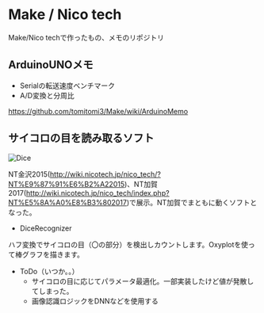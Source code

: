 # Make / Nico tech
Make/Nico techで作ったもの、メモのリポジトリ

## ArduinoUNOメモ

* Serialの転送速度ベンチマーク
* A/D変換と分周比

https://github.com/tomitomi3/Make/wiki/ArduinoMemo

## サイコロの目を読み取るソフト

![Dice](hhttps://github.com/tomitomi3/Make/blob/master/_img/dicerecognizer_NTKaga2017.PNG)

NT金沢2015(http://wiki.nicotech.jp/nico_tech/?NT%E9%87%91%E6%B2%A22015)、NT加賀2017(http://wiki.nicotech.jp/nico_tech/index.php?NT%E5%8A%A0%E8%B3%802017)で展示。NT加賀でまともに動くソフトとなった。

* DiceRecognizer

ハフ変換でサイコロの目（〇の部分）を検出しカウントします。Oxyplotを使って棒グラフを描きます。

* ToDo（いつか。。）
  * サイコロの目に応じてパラメータ最適化。一部実装したけど値が発散してしまった。
  * 画像認識ロジックをDNNなどを使用する
